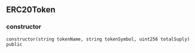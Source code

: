 ## ERC20Token

### constructor

```solidity
constructor(string tokenName, string tokenSymbol, uint256 totalSuply) public
```


